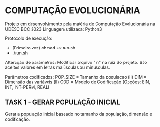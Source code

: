 # COMPUTAÇÃO EVOLUCIONÁRIA

Projeto em desenvolvimento pela matéria de Computação Evolucionária na UDESC BCC 2023
Linguagem utilizada: Python3

Protocolo de execução:
- (Primeira vez) chmod +x run.sh
- ./run.sh

Alteração de parâmetros:
Modificar arquivo "in" na raiz do projeto. São aceitos valores em letras maiúsculas ou minusculas.

Parâmetros codificados:
POP_SIZE = Tamanho da populacao (lI)
DIM = Dimensão das variáveis (lI)
COD = Modelo de Codificação (Opções: BIN, INT, INT-PERM, REAL)

## TASK 1 - GERAR POPULAÇÃO INICIAL

Gerar a população inicial baseado no tamanho da população, dimensão e codificação.
